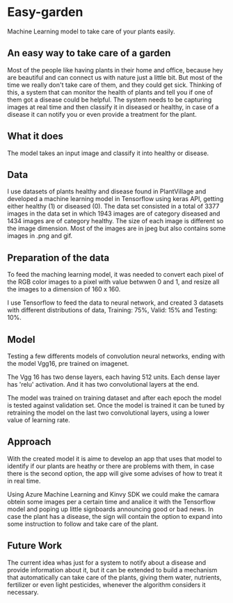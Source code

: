 # Easy-garden
Machine Learning model to take care of your plants easily.
## An easy way to take care of a garden
Most of the people like having plants in their home and office, because hey are beautiful and can connect us with nature just a little bit. But most of the time we really don't take care of them, and they could get sick. Thinking of this, a system that can monitor the health of plants and tell you if one of them got a disease could be helpful. The system needs to be capturing images at real time and then classify it in diseased or healthy, in case of a disease it can notify you or even provide a treatment for the plant.
## What it does
The model takes an input image and classify it into healthy or disease.
## Data
I use datasets of plants healthy and disease found in PlantVillage and developed a machine learning model in Tensorflow using keras API, getting either healthy (1) or diseased (0).
The data set consisted in a total of 3377 images in the data set in which 1943 images are of category diseased and 1434 images are of category healthy. The size of each image is different so the image dimension. Most of the images are in jpeg but also contains some images in .png and gif.
## Preparation of the data
To feed the maching learning model, it was needed to convert each pixel of the RGB color images to a pixel with value betwwen 0 and 1, and resize all the images to a dimension of 160 x 160.

I use Tensorflow to feed the data to neural network, and created 3 datasets with different distributions of data, Training: 75%, Valid: 15% and Testing: 10%.
## Model
Testing a few differents models of convolution neural networks, ending with the model Vgg16, pre trained on imagenet.

The Vgg 16 has two dense layers, each having 512 units. Each dense layer has 'relu' activation. And it has two convolutional layers at the end.

The model was trained on training dataset and after each epoch the model is tested against validation set. Once the model is trained it can be tuned by retraining the model on the last two convolutional layers, using a lower value of learning rate.
## Approach
With the created model it is aime to develop an app that uses that model to identify if our plants are heathy or there are problems with them, in case there is the second option, the app will give some advises of how to treat it in real time.

Using Azure Machine Learning and Kinvy SDK we could make the camara obtein some images per a certain time and analice it with the Tensorflow model and poping up little signboards announcing good or bad news. In case the plant has a disease, the sign will contain the option to expand into some instruction to follow and take care of the plant.

## Future Work
The current idea whas just for a system to notify about a disease and provide information about it, but it can be extended to build a mechanism that automatically can take care of the plants, giving them water, nutrients, fertilizer or even light pesticides, whenever the algorithm considers it necessary.
